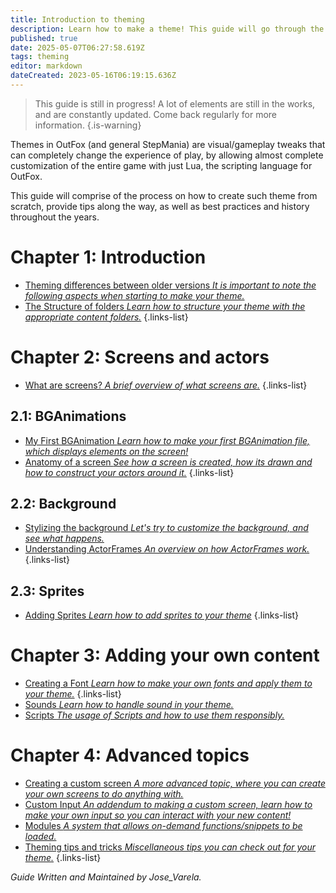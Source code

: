 ```yaml
---
title: Introduction to theming
description: Learn how to make a theme! This guide will go through the steps to make a basic theme from scratch, and teach you some tips along the way.
published: true
date: 2025-05-07T06:27:58.619Z
tags: theming
editor: markdown
dateCreated: 2023-05-16T06:19:15.636Z
---
```


> This guide is still in progress! A lot of elements are still in the works, and are constantly updated.
> Come back regularly for more information.
{.is-warning}

<!--, which are being written on the `theming` branch of this wiki.-->

Themes in OutFox (and general StepMania) are visual/gameplay tweaks that can completely change the experience of play, by allowing almost complete customization of the entire game with just Lua, the scripting language for OutFox.

This guide will comprise of the process on how to create such theme from scratch, provide tips along the way, as well as best practices and history throughout the years.

# Chapter 1: Introduction

- [Theming differences between older versions *It is important to note the following aspects when starting to make your theme.*](Theming-0-Differences)
- [The Structure of folders *Learn how to structure your theme with the appropriate content folders.*](Theming-1-Folders)
{.links-list}

# Chapter 2: Screens and actors

- [What are screens? *A brief overview of what screens are.*](What-Are-Screens)
{.links-list}

## 2.1: BGAnimations

- [My First BGAnimation *Learn how to make your first BGAnimation file, which displays elements on the screen!*](myfirstbga)
- [Anatomy of a screen *See how a screen is created, how its drawn and how to construct your actors around it.*](Theming-3-Anatomy-Screen)
{.links-list}

## 2.2: Background

- [Stylizing the background *Let's try to customize the background, and see what happens.*](stylebackground)
- [Understanding ActorFrames *An overview on how ActorFrames work.*](understandingactorframes)
{.links-list}

## 2.3: Sprites

- [Adding Sprites *Learn how to add sprites to your theme*](addingsprites)
{.links-list}

# Chapter 3: Adding your own content
- [Creating a Font *Learn how to make your own fonts and apply them to your theme.*](Theming-4-Creating-Font)
{.links-list}
- [Sounds *Learn how to handle sound in your theme.*](Theming-Sounds)
- [Scripts *The usage of Scripts and how to use them responsibly.*](Theming-Scripts)

# Chapter 4: Advanced topics

- [Creating a custom screen *A more advanced topic, where you can create your own screens to do anything with.*](Theming-2-Screen-Creation)
- [Custom Input *An addendum to making a custom screen, learn how to make your own input so you can interact with your new content!*](Theming-Custom-Input)
- [Modules *A system that allows on-demand functions/snippets to be loaded.*](Theming-Modules)
- [Theming tips and tricks *Miscellaneous tips you can check out for your theme.*](tips)
{.links-list}

*Guide Written and Maintained by Jose_Varela.*